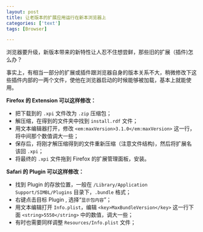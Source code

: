 ```yaml
---
layout: post
title: 让老版本的扩展应用运行在新本浏览器上
categories: ['text']
tags: [Browser]

---
```


浏览器要升级，新版本带来的新特性让人忍不住想尝鲜，那些旧的扩展（插件)怎么办？

事实上，有相当一部分的扩展或插件跟浏览器自身的版本关系不大，稍微修改下这些插件内部的一两个文件，使他在浏览器启动的时候能够被加载，基本上就能使用。

<!--more-->

**Firefox 的 Extension 可以这样修改：**

* 把下载到的 `.xpi` 文件改为 `.zip` 压缩包；
* 解压缩，在得到的文件夹中找到 `install.rdf` 文件；
* 用文本编辑器打开，修改 `<em:maxVersion>3.1.0</em:maxVersion>` 这一行，将中间那个数值调大一些；
* 保存后，将刚才解压缩得到的文件重新压缩（注意文件结构)，然后将扩展名该回 `.xpi`；
* 将最终的 `.xpi` 文件拖到 Firefox 的扩展管理面板，安装。

**Safari 的 Plugin 可以这样修改：**

* 找到 Plugin 的存放位置，一般在 `/Library/Application Support/SIMBL/Plugins` 目录下，`.bundle` 格式；
* 右键点击目标 Plugin , 选择“`显示包内容`”；
* 用文本编辑打开 `Info.plist`，编辑 `<key>MaxBundleVersion</key>` 这一行下面 `<string>5550</string>` 中的数值，调大一些；
* 有时也需要同样调整 `Resources/Info.plist` 文件；